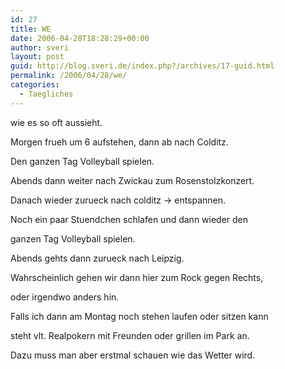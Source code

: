 ```yaml
---
id: 27
title: WE
date: 2006-04-28T18:28:29+00:00
author: sveri
layout: post
guid: http://blog.sveri.de/index.php?/archives/17-guid.html
permalink: /2006/04/28/we/
categories:
  - Taegliches
---
```

wie es so oft aussieht.

Morgen frueh um 6 aufstehen, dann ab nach Colditz.
  
Den ganzen Tag Volleyball spielen.
  
Abends dann weiter nach Zwickau zum Rosenstolzkonzert.
  
Danach wieder zurueck nach colditz -> entspannen.
  
Noch ein paar Stuendchen schlafen und dann wieder den
  
ganzen Tag Volleyball spielen.
  
Abends gehts dann zurueck nach Leipzig.
  
Wahrscheinlich gehen wir dann hier zum Rock gegen Rechts,
  
oder irgendwo anders hin.

Falls ich dann am Montag noch stehen laufen oder sitzen kann
  
steht vlt. Realpokern mit Freunden oder grillen im Park an.
  
Dazu muss man aber erstmal schauen wie das Wetter wird.